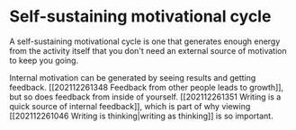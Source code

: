 # Self-sustaining motivational cycle
A self-sustaining motivational cycle is one that generates enough energy from the activity itself that you don't need an external source of motivation to keep you going.

Internal motivation can be generated by seeing results and getting feedback. [[202112261348 Feedback from other people leads to growth]], but so does feedback from inside of yourself. [[202112261351 Writing is a quick source of internal feedback]], which is part of why viewing [[202112261046 Writing is thinking|writing as thinking]] is so important.